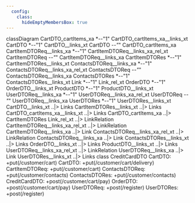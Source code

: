 ```yaml
---
  config:
    class:
      hideEmptyMembersBox: true
---
```

classDiagram
  CartDTO_cartItems_xa *--"1" CartDTO_cartItems_xa__links_xt
  CartDTO *--"1" CartDTO__links_xt
  CartDTO *--"*" CartDTO_cartItems_xa
  CartItemDTOReq__links_xa *--"1" CartItemDTOReq__links_xa_rel_xt
  CartItemDTOReq *--"*" CartItemDTOReq__links_xa
  CartItemDTORes *--"1" CartItemDTORes__links_xt
  ContactsDTOReq__links_xa *--"1" ContactsDTOReq__links_xa_rel_xt
  ContactsDTOReq *--"*" ContactsDTOReq__links_xa
  ContactsDTORes *--"1" ContactsDTORes__links_xt
  Link *--"1" Link_rel_xt
  OrderDTO *--"1" OrderDTO__links_xt
  ProductDTO *--"1" ProductDTO__links_xt
  UserDTOReq__links_xa *--"1" UserDTOReq__links_xa_rel_xt
  UserDTOReq *--"*" UserDTOReq__links_xa
  UserDTORes *--"1" UserDTORes__links_xt
  CartDTO__links_xt ..|> Links
  CartItemDTORes__links_xt ..|> Links
  CartDTO_cartItems_xa__links_xt ..|> Links
  CartDTO_cartItems_xa ..|> CartItemDTORes
  Link_rel_xt ..|> LinkRelation
  CartItemDTOReq__links_xa_rel_xt ..|> LinkRelation
  CartItemDTOReq__links_xa ..|> Link
  ContactsDTOReq__links_xa_rel_xt ..|> LinkRelation
  ContactsDTOReq__links_xa ..|> Link
  ContactsDTORes__links_xt ..|> Links
  OrderDTO__links_xt ..|> Links
  ProductDTO__links_xt ..|> Links
  UserDTOReq__links_xa_rel_xt ..|> LinkRelation
  UserDTOReq__links_xa ..|> Link
  UserDTORes__links_xt ..|> Links
  class CreditCardDTO
  CartDTO: +put(/customer/cart)
  CartDTO: +put(/customer/cart/delivery)
  CartItemDTOReq: +put(/customer/cart)
  ContactsDTOReq: +put(/customer/contacts)
  ContactsDTORes: +put(/customer/contacts)
  CreditCardDTO: +post(/customer/cart/pay)
  OrderDTO: +post(/customer/cart/pay)
  UserDTOReq: +post(/register)
  UserDTORes: +post(/register)